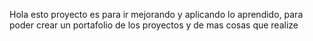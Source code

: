 Hola esto proyecto es para ir mejorando y aplicando lo aprendido,
 para poder crear un portafolio de los proyectos y de mas cosas que realize 